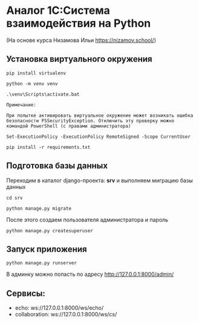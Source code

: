 # Аналог 1С:Система взаимодействия на Python

(На основе курса Низамова Ильи https://nizamov.school/)

## Установка виртуального окружения

`pip install virtualenv`

`python -m venv venv`

`.\venv\Scripts\activate.bat`

    Примечание:

    При попытке активировать виртуальное окружение может возникать ошибка безопасности PSSecurityException. Отключить эту проверку можно командой PowerShell (с правами администратора)

    Set-ExecutionPolicy -ExecutionPolicy RemoteSigned -Scope CurrentUser

`pip install -r requirements.txt`

## Подготовка базы данных

Переходим в каталог django-проекта: **srv** и выполняем миграцию базы данных 

`cd srv`

`python manage.py migrate`

После этого создаем пользователя администратора и пароль

`python manage.py createsuperuser`

## Запуск приложения

`python manage.py runserver`

В админку можно попасть по адресу 
http://127.0.0.1:8000/admin/


## Сервисы:

* echo: ws://127.0.0.1:8000/ws/echo/
* collaboration: ws://127.0.0.1:8000/ws/cs/

